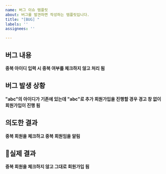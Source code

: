 ```yaml
---
name: 버그 이슈 템플릿
about: 버그를 발견하면 작성하는 템플릿입니다.
title: "[BUG] "
labels: ''
assignees: ''

---
```


## 버그 내용
**중복 아이디 입력 시 중복 여부를 체크하지 않고 처리 됨**

## 버그 발생 상황
**"abc"의 아이디가 기존에 있는데 "abc"로 추가 회원가입을 진행할 경우 경고 창 없이 회원가입이 진행 됨**

## 의도한 결과
**중복 회원을 체크하고 중복 회원임을 알림**

## 실제 결과
**중복 회원을 체크하지 않고 그대로 회원가입 됨**
